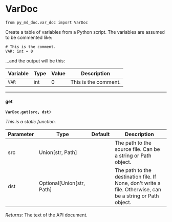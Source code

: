 # VarDoc

`from py_md_doc.var_doc import VarDoc`

Create a table of variables from a Python script. The variables are assumed to be commented like:

```
# This is the comment.
VAR: int = 0
```

...and the output will be this:

| Variable | Type | Value | Description |
| --- | --- | --- | --- |
| `VAR` | int | 0 | This is the comment. |

***

#### get

**`VarDoc.get(src, dst)`**

_This is a static function._


| Parameter | Type | Default | Description |
| --- | --- | --- | --- |
| src |  Union[str, Path] |  | The path to the source file. Can be a string or Path object. |
| dst |  Optional[Union[str, Path] |  | The path to the destination file. If None, don't write a file. Otherwise, can be a string or Path object. |

_Returns:_  The text of the API document.

